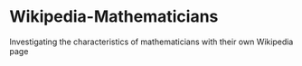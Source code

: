 # Wikipedia-Mathematicians
 Investigating the characteristics of mathematicians with their own Wikipedia page
